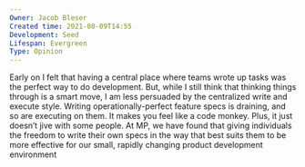 ```yaml
---
Owner: Jacob Bleser
Created time: 2021-08-09T14:55
Development: Seed
Lifespan: Evergreen
Type: Opinion
---
```

Early on I felt that having a central place where teams wrote up tasks was the perfect way to do development. But, while I still think that thinking things through is a smart move, I am less persuaded by the centralized write and execute style. Writing operationally-perfect feature specs is draining, and so are executing on them. It makes you feel like a code monkey. Plus, it just doesn’t jive with some people. At MP, we have found that giving individuals the freedom to write their own specs in the way that best suits them to be more effective for our small, rapidly changing product development environment